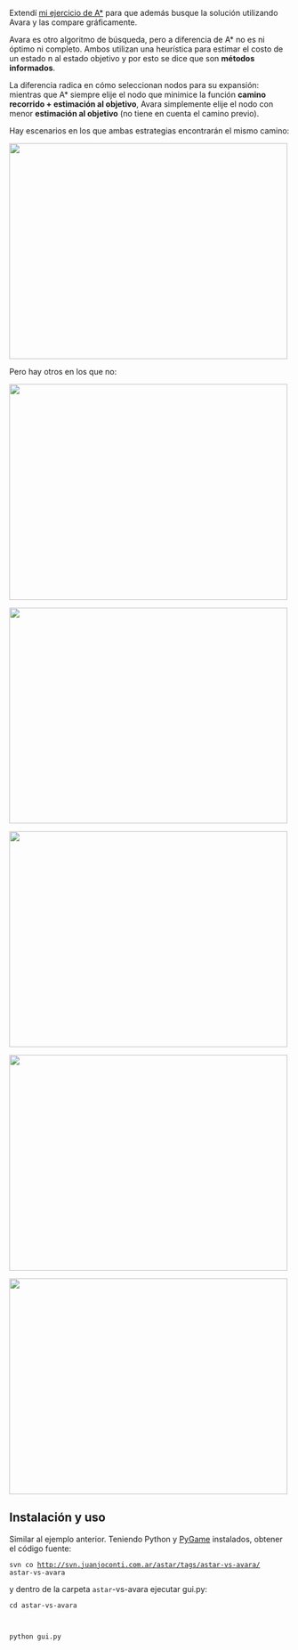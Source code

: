 <html><body><p>Extendí <a title="Un ejemplo de A*" href="http://www.juanjoconti.com.ar/2008/10/07/un-ejemplo-de-busqueda-a/" target="_blank">mi ejercicio de A*</a> para que además busque la solución utilizando Avara y las compare gráficamente.

Avara es otro algoritmo de búsqueda, pero a diferencia de A* no es ni óptimo ni completo. Ambos utilizan una heurística para estimar el costo de un estado n al estado objetivo y por esto se dice que son <strong>métodos informados</strong>.



La diferencia  radica en cómo seleccionan nodos para su expansión: mientras que A* siempre elije  el nodo que minimice la función <strong>camino recorrido + estimación al objetivo</strong>, Avara simplemente elije el nodo con menor <strong>estimación al objetivo</strong> (no tiene en cuenta el camino previo).<!--more-->



Hay escenarios en los que ambas estrategias encontrarán el mismo camino:



<a href="/wp-content/uploads/2008/10/avsavara-iguales.png"><img class="aligncenter size-full wp-image-679" title="avsavara-iguales" src="/wp-content/uploads/2008/10/avsavara-iguales.png" alt="" width="500" height="388"></a>

Pero hay otros en los que no:



<a href="/wp-content/uploads/2008/10/avsavara5.png"><img class="aligncenter size-full wp-image-678" title="avsavara5" src="/wp-content/uploads/2008/10/avsavara5.png" alt="" width="500" height="388"></a>



<a href="/wp-content/uploads/2008/10/avsavara4.png"><img class="aligncenter size-full wp-image-677" title="avsavara4" src="/wp-content/uploads/2008/10/avsavara4.png" alt="" width="500" height="388"></a>



<a href="/wp-content/uploads/2008/10/avsavara3.png"><img class="aligncenter size-full wp-image-676" title="avsavara3" src="/wp-content/uploads/2008/10/avsavara3.png" alt="" width="500" height="388"></a>



<a href="/wp-content/uploads/2008/10/avsavara2.png"><img class="aligncenter size-full wp-image-675" title="avsavara2" src="/wp-content/uploads/2008/10/avsavara2.png" alt="" width="500" height="388"></a>



<a href="/wp-content/uploads/2008/10/avsavara.png"><img class="aligncenter size-full wp-image-674" title="avsavara" src="/wp-content/uploads/2008/10/avsavara.png" alt="" width="500" height="388"></a>

</p><h2>Instalación y uso</h2>

Similar al ejemplo anterior. Teniendo Python y <a title="PyGame" href="http://www.pygame.org/" target="_blank">PyGame</a> instalados, obtener el código fuente:



<code>svn co http://svn.juanjoconti.com.ar/astar/tags/astar-vs-avara/ astar-vs-avara</code>



y dentro de la carpeta <code>astar</code>-vs-avara ejecutar gui.py:



<code>cd astar-vs-avara

python gui.py</code></body></html>